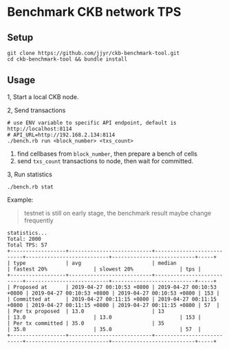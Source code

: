 Benchmark CKB network TPS
=======

## Setup

```
git clone https://github.com/jjyr/ckb-benchmark-tool.git
cd ckb-benchmark-tool && bundle install
```

## Usage

1, Start a local CKB node.


2, Send transactions

```
# use ENV variable to specific API endpoint, default is http://localhost:8114 
# API_URL=http://192.168.2.134:8114
./bench.rb run <block_number> <txs_count>
```

1. find cellbases from `block_number`, then prepare a bench of cells
2. send `txs_count` transactions to node, then wait for committed.

3, Run statistics

```
./bench.rb stat
```

Example: 

> testnet is still on early stage, the benchmark result maybe change frequently

```
statistics...
Total: 2000
Total TPS: 57
+------------------+---------------------------+---------------------------+---------------------------+---------------------------+-----+
| type             | avg                       | median                    | fastest 20%               | slowest 20%               | tps |
+------------------+---------------------------+---------------------------+---------------------------+---------------------------+-----+
| Proposed at      | 2019-04-27 00:10:53 +0800 | 2019-04-27 00:10:53 +0800 | 2019-04-27 00:10:53 +0800 | 2019-04-27 00:10:53 +0800 | 153 |
| Committed at     | 2019-04-27 00:11:15 +0800 | 2019-04-27 00:11:15 +0800 | 2019-04-27 00:11:15 +0800 | 2019-04-27 00:11:15 +0800 | 57  |
| Per tx proposed  | 13.0                      | 13                        | 13.0                      | 13.0                      | 153 |
| Per tx committed | 35.0                      | 35                        | 35.0                      | 35.0                      | 57  |
+------------------+---------------------------+---------------------------+---------------------------+---------------------------+-----+
```

